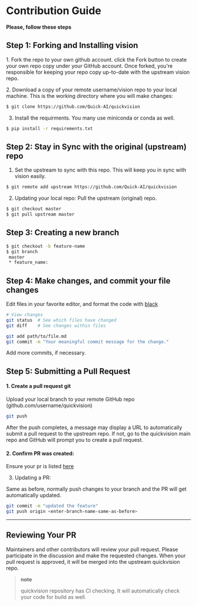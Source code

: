 # Contribution Guide

**Please, follow these steps**

## Step 1: Forking and Installing vision

​1. Fork the repo to your own github account. click the Fork button to
create your own repo copy under your GitHub account. Once forked, you're
responsible for keeping your repo copy up-to-date with the upstream
vision repo.

​2. Download a copy of your remote username/vision repo to your
local machine. This is the working directory where you will make
changes:

```bash
$ git clone https://github.com/Quick-AI/quickvision
```

3.  Install the requirments. You many use miniconda or conda as well.

```bash
$ pip install -r requirements.txt
```

## Step 2: Stay in Sync with the original (upstream) repo

1.  Set the upstream to sync with this repo. This will keep you in sync
    with vision easily.

```bash
$ git remote add upstream https://github.com/Quick-AI/quickvision
```

2.  Updating your local repo: Pull the upstream (original) repo.

```bash
$ git checkout master
$ git pull upstream master
```

## Step 3: Creating a new branch

```bash
$ git checkout -b feature-name
$ git branch
 master 
 * feature_name: 
```

## Step 4: Make changes, and commit your file changes

Edit files in your favorite editor, and format the code with
[black](https://black.readthedocs.io/en/stable/)

```bash
# View changes
git status  # See which files have changed
git diff    # See changes within files

git add path/to/file.md
git commit -m "Your meaningful commit message for the change."
```

Add more commits, if necessary.

## Step 5: Submitting a Pull Request

#### 1. Create a pull request git

Upload your local branch to your remote GitHub repo
(github.com/username/quickvision)

```bash
git push
```

After the push completes, a message may display a URL to automatically
submit a pull request to the upstream repo. If not, go to the
quickvision main repo and GitHub will prompt you to create a pull
request.

#### 2. Confirm PR was created:

Ensure your pr is listed
[here](https://github.com/Quick-AI/quickvision/pulls)

3.  Updating a PR:

Same as before, normally push changes to your branch and the PR will get
automatically updated.

```bash
git commit -m "updated the feature"
git push origin <enter-branch-name-same-as-before>
```

* * * * *

## Reviewing Your PR

Maintainers and other contributors will review your pull request. Please
participate in the discussion and make the requested changes. When your
pull request is approved, it will be merged into the upstream
quickvision repo.

> **note**
>
> quickvision repository has CI checking. It will automatically check your code
> for build as well.
